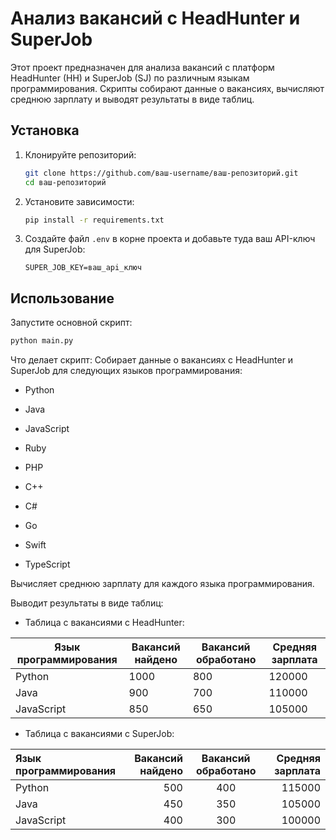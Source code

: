 # Анализ вакансий с HeadHunter и SuperJob

Этот проект предназначен для анализа вакансий с платформ HeadHunter (HH) и SuperJob (SJ) по различным языкам программирования. Скрипты собирают данные о вакансиях, вычисляют среднюю зарплату и выводят результаты в виде таблиц.

## Установка

1. Клонируйте репозиторий:
   ```bash
   git clone https://github.com/ваш-username/ваш-репозиторий.git
   cd ваш-репозиторий
   ```
2. Установите зависимости:
    ```bash
    pip install -r requirements.txt
    ```
3. Создайте файл `.env` в корне проекта и добавьте туда ваш API-ключ для SuperJob:
   ```
   SUPER_JOB_KEY=ваш_api_ключ
   ```
## Использование

Запустите основной скрипт:
  ```bash
  python main.py
  ```
Что делает скрипт:
Собирает данные о вакансиях с HeadHunter и SuperJob для следующих языков программирования:

- Python

- Java

- JavaScript

- Ruby

- PHP

- C++

- C#

- Go

- Swift

- TypeScript

Вычисляет среднюю зарплату для каждого языка программирования.

Выводит результаты в виде таблиц:

- Таблица с вакансиями с HeadHunter:

| Язык программирования | Вакансий найдено | Вакансий обработано | Средняя зарплата |
|-----------------------|------------------|----------------------|------------------|
| Python                | 1000             | 800                  | 120000           |
| Java                  | 900              | 700                  | 110000           |
| JavaScript            | 850              | 650                  | 105000           |

- Таблица с вакансиями с SuperJob:

| Язык программирования | Вакансий найдено | Вакансий обработано | Средняя зарплата |
|:----------------------|-----------------:|:--------------------:|-----------------:|
| Python                | 500              | 400                  | 115000           |
| Java                  | 450              | 350                  | 105000           |
| JavaScript            | 400              | 300                  | 100000           |
